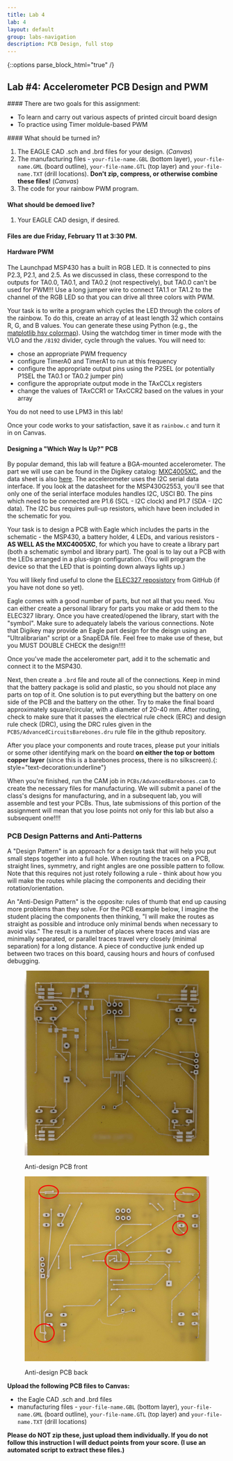 ```yaml
---
title: Lab 4
lab: 4
layout: default
group: labs-navigation
description: PCB Design, full stop
---
```



{::options parse_block_html="true" /}


## Lab #4: Accelerometer PCB Design and PWM

<div class="alert alert-info" role="alert">
#### There are two goals for this assignment:

  - To learn and carry out various aspects of printed circuit board design
  - To practice using Timer moldule-based PWM
  
</div>

<div class="alert alert-danger" role="alert">
#### What should be turned in?

  1. The EAGLE CAD .sch and .brd files for your design. (_Canvas_)
  2. The manufacturing files - `your-file-name.GBL` (bottom layer), `your-file-name.GML` (board
  outline), `your-file-name.GTL` (top layer) and `your-file-name.TXT` (drill locations).
  **Don't zip, compress, or otherwise combine these files!** (_Canvas_)
  3. The code for your rainbow PWM program.

#### What should be demoed live?
  1. Your EAGLE CAD design, if desired.

#### Files are due Friday, February 11 at 3:30 PM.

</div>

#### Hardware PWM

The Launchpad MSP430 has a built in RGB LED. It is connected to pins P2.3, P2.1, and 2.5. As we
discussed in class, these correspond to the outputs for TA0.0, TA0.1, and TA0.2 (not respectively),
but TA0.0 can't be used for PWM!!! Use a long jumper wire to connect TA1.1 or TA1.2 to the channel
of the RGB LED so that you can drive all three colors with PWM.

Your task is to write a program which cycles the LED through the colors of the rainbow. To do this,
create an array of at least length 32 which contains R, G, and B values. You can generate these
using Python (e.g., the [matplotlib hsv
colormap](https://matplotlib.org/stable/tutorials/colors/colormaps.html)). Using the watchdog timer
in timer mode with the VLO and the `/8192` divider, cycle through the values. You will need to:
  - chose an appropriate PWM frequency
  - configure TimerA0 and TimerA1 to run at this frequency
  - configure the appropriate output pins using the P2SEL (or potentially P1SEL the TA0.1 or TA0.2 jumper pin) 
  - configure the appropriate output mode in the TAxCCLx registers
  - change the values of TAxCCR1 or TAxCCR2 based on the values in your array

You do not need to use LPM3 in this lab!

Once your code works to your satisfaction, save it as `rainbow.c` and turn it in on Canvas.


#### Designing a "Which Way Is Up?" PCB

By popular demand, this lab will feature a BGA-mounted accelerometer. The part we will use can be
found in the Digikey catalog:
[MXC4005XC](https://www.digikey.com/en/products/detail/memsic-inc/MXC4005XC/10322569), and the data
sheet is also [here](MXC400xXC_Rev.B_4-24-15.pdf). The accelerometer uses the I2C serial data
interface. If you look at the datasheet for the MSP430G2553, you'll see that only one of the serial
interface modules handles I2C, USCI B0. The pins which need to be connected are P1.6 (SCL - I2C
clock) and P1.7 (SDA - I2C data). The I2C bus requires pull-up resistors, which have been included
in the schematic for you.

Your task is to design a PCB with Eagle which includes the parts in the schematic - the MSP430, a
battery holder, 4 LEDs, and various resistors - **AS WELL AS the MXC4005XC**, for which you have to
create a library part (both a schematic symbol and library part). The goal is to lay out a PCB with
the LEDs arranged in a plus-sign configuration. (You will program the device so that the LED that is
pointing down always lights up.)


You will likely find useful to clone the [ELEC327 reposistory](https://github.com/ckemere/ELEC327) from
GitHub (if you have not done so yet).


Eagle comes with a good number of parts, but not all that you need. You can either
create a personal library for parts you make or add them to the ELEC327 library. Once you have
created/opened the library, start with the "symbol". Make sure to adequately labels the various
connections.  Note that Digikey may provide an Eagle part design for the deisgn using an "Ultralibrarian"
script or a SnapEDA file. Feel free to make use of these, but you MUST DOUBLE CHECK the
design!!!!

Once you've made the accelerometer part, add it to the schematic and connect it to the MSP430. 

Next, then create a `.brd` file and route all of the connections. Keep in mind that the
battery package is solid and plastic, so you should not place any parts on top of it. One
solution is to put everything but the battery on one side of the PCB and the battery on the
other. Try to make the final board approximately square/circular, with a diameter of 20-40 mm.
After routing, check to make sure that it passes the electrical rule check (ERC) and design rule
check (DRC), using the DRC rules given in the `PCBS/AdvancedCircuitsBarebones.dru` rule file in the
github repository.

After you place your components and route traces, please put your initials or some other
identifying mark on the board **on either the top or bottom copper layer** (since this is a
barebones process, there is no silkscreen).{: style="text-decoration:underline"}


When you're finished, run the CAM job in `PCBs/AdvancedBarebones.cam` to create the necessary
files for manufacturing. We will submit a panel of the class's designs for manufacturing, and
in a subsequent lab, you will assemble and test your PCBs. Thus, late submissions of this
portion of the assignment will mean that you lose points not only for this lab but also a
subsequent one!!!!

### PCB Design Patterns and Anti-Patterns

A "Design Pattern" is an approach for a design task that will help you put small steps together
into a full hole. When routing the traces on a PCB, straight lines, symmetry, and right angles
are one possible pattern to follow. Note that this requires not just rotely following a rule -
think about how you will make the routes while placing the components and deciding their
rotation/orientation.

An "Anti-Design Pattern" is the opposite: rules of thumb that end up causing more problems than
they solve. For the PCB example below, I imagine the student placing the components then
thinking, "I will make the routes as straight as possible and introduce only minimal bends when
necessary to avoid vias." The result is a number of places where traces and vias are minimally
separated, or parallel traces travel very closely (minimal separation) for a long distance. A
piece of conductive junk ended up between two traces on this board, causing hours and hours of
confused debugging.


<div class="row">
<div class="col-md-6 col-sm-6 col-xs-6">
<figure class="figure">
<a href="PCB-Antidesign-Front.jpg"> <img src="PCB-Antidesign-Front.jpg" class="figure-img
img-fluid rounded" alt="PCB Example Front"></a>
<figcaption class="figure-caption"><p>Anti-design PCB front</p></figcaption>
</figure>
</div>
<div class="col-md-6 col-sm-6 col-xs-6">
<figure class="figure">
<a href="PCB-Antidesign-Back.jpg"> <img src="PCB-Antidesign-Back.jpg" class="figure-img
img-fluid rounded" alt="PCB Example Back"></a>
<figcaption class="figure-caption"><p>Anti-design PCB back</p></figcaption>
</figure>
</div>
</div>


**Upload the following PCB files to Canvas:**

  + the Eagle CAD .sch and .brd files
  + manufacturing files - `your-file-name.GBL` (bottom layer), `your-file-name.GML` (board
  outline), `your-file-name.GTL` (top layer) and `your-file-name.TXT` (drill locations)

**Please do NOT zip these, just upload them individually. If you do not follow this instruction
I will deduct points from your score. (I use an automated script to extract these files.)**


